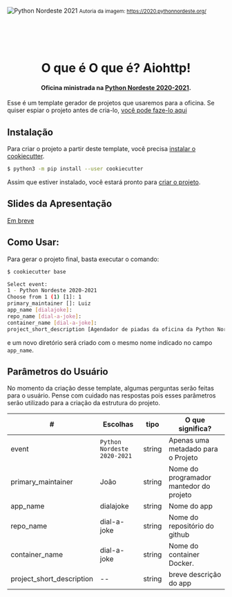 


![Python Nordeste 2021](https://raw.githubusercontent.com/pythonNordeste/pyne2020/master/images/banner.png?raw=true)
<small align="center">Autoria da imagem: https://2020.pythonnordeste.org/</small>
<h1 align="center">
    <br>
    <br>
    O que é O que é? Aiohttp!
<br>
</h1>

<h4 align="center">Oficina ministrada na <a href="https://2020.pythonnordeste.org/" target="_blank">Python Nordeste 2020-2021</a>.</h4>




Esse é um template gerador de projetos que usaremos para a oficina. Se quiser espiar o projeto antes de cria-lo, [você pode faze-lo aqui](base/{{cookiecutter.repo_name}})



## Instalação

Para criar o projeto a partir deste template, você precisa [instalar o cookiecutter](https://cookiecutter.readthedocs.io/en/latest/installation.html).

```bash
$ python3 -m pip install --user cookiecutter
```

Assim que estiver instalado, você estará pronto para [criar o projeto](https://cookiecutter.readthedocs.io/en/latest/usage.html#generate-your-project).



## Slides da Apresentação

[Em breve](luizanao.github.io)



## Como Usar:

Para gerar o projeto final, basta executar o comando:

```bash
$ cookiecutter base

Select event:
1 - Python Nordeste 2020-2021
Choose from 1 (1) [1]: 1
primary_maintainer []: Luiz
app_name [dialajoke]:
repo_name [dial-a-joke]:
container_name [dial-a-joke]:
project_short_description [Agendador de piadas da oficina da Python Nordeste 2020-2021]:
```

e um novo diretório será criado com o mesmo nome indicado no campo `app_name`.


## Parâmetros do Usuário

No momento da criação desse template, algumas perguntas serão feitas para o usuário. Pense com cuidado nas respostas pois esses parâmetros serão utilizado para a criação da estrutura do projeto.

| #                         | Escolhas                    | tipo   | O que significa?                       |
| ------------------------- | --------------------------- | ------ | --------------------------------------- |
| event                     | `Python Nordeste 2020-2021` | string | Apenas uma metadado para o Projeto      |
| primary_maintainer        | João                        | string | Nome do programador mantedor do projeto |
| app_name                  | dialajoke                   | string | Nome do app                             |
| repo_name                 | dial-a-joke                 | string | Nome do repositório do github           |
| container_name            | dial-a-joke                 | string | Nome do container Docker.              |
| project_short_description | --                          | string | breve descrição do app                  |

